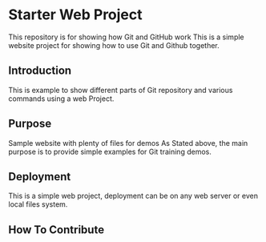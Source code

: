 # Starter Web Project

This repository is for showing how Git and GitHub work
This is a simple website project for showing how to use Git and Github together.

## Introduction

This is example to show different parts of Git repository and various 
commands using a web Project.

## Purpose

Sample website with plenty of files for demos
As Stated above, the main purpose is to provide simple
examples for Git training demos.

## Deployment 

This is a simple web project, deployment can be on any web server or even local files 
system.

## How To Contribute